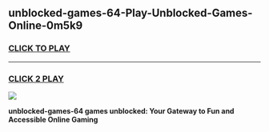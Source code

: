 
## unblocked-games-64-Play-Unblocked-Games-Online-0m5k9
<h3>
<a href="https://premium76.site?title=unblocked-games-64&ref=25A">CLICK TO PLAY</a></h3>
<hr>

<h3>
<a href="https://premium76.site?title=unblocked-games-64&ref=25A">CLICK 2 PLAY</a>
  
</h3>

<a href="https://premium76.site?title=unblocked-games-64&ref=25A"><img src="https://clearcache.store/games.png"></a>


**unblocked-games-64 games unblocked: Your Gateway to Fun and Accessible Online Gaming**
